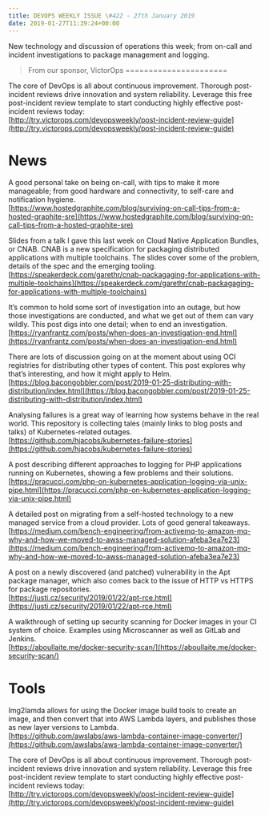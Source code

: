 ```yaml
---
title: DEVOPS WEEKLY ISSUE \#422 - 27th January 2019 
date: 2019-01-27T11:39:24+00:00
---
```


New technology and discussion of operations this week; from on-call and incident investigations to package management and logging.

>From our sponsor, VictorOps
======================

The core of DevOps is all about continuous improvement. Thorough post-incident reviews drive innovation and system reliability. Leverage this free post-incident review template to start conducting highly effective post-incident reviews today:
<br>[http://try.victorops.com/devopsweekly/post-incident-review-guide](http://try.victorops.com/devopsweekly/post-incident-review-guide)


News
====

A good personal take on being on-call, with tips to make it more manageable; from good hardware and connectivity, to self-care and notification hygiene.
<br>[https://www.hostedgraphite.com/blog/surviving-on-call-tips-from-a-hosted-graphite-sre](https://www.hostedgraphite.com/blog/surviving-on-call-tips-from-a-hosted-graphite-sre)


Slides from a talk I gave this last week on Cloud Native Application Bundles, or CNAB. CNAB is a new specification for packaging distributed applications with multiple toolchains. The slides cover some of the problem, details of the spec and the emerging tooling.
<br>[https://speakerdeck.com/garethr/cnab-packagaging-for-applications-with-multiple-toolchains](https://speakerdeck.com/garethr/cnab-packagaging-for-applications-with-multiple-toolchains)


It’s common to hold some sort of investigation into an outage, but how those investigations are conducted, and what we get out of them can vary wildly. This post digs into one detail; when to end an investigation.
<br>[https://ryanfrantz.com/posts/when-does-an-investigation-end.html](https://ryanfrantz.com/posts/when-does-an-investigation-end.html)


There are lots of discussion going on at the moment about using OCI registries for distributing other types of content. This post explores why that’s interesting, and how it might apply to Helm.
<br>[https://blog.bacongobbler.com/post/2019-01-25-distributing-with-distribution/index.html](https://blog.bacongobbler.com/post/2019-01-25-distributing-with-distribution/index.html)


Analysing failures is a great way of learning how systems behave in the real world. This repository is collecting tales (mainly links to blog posts and talks) of Kubernetes-related outages.
<br>[https://github.com/hjacobs/kubernetes-failure-stories](https://github.com/hjacobs/kubernetes-failure-stories)


A post describing different approaches to logging for PHP applications running on Kubernetes, showing a few problems and their solutions.
<br>[https://pracucci.com/php-on-kubernetes-application-logging-via-unix-pipe.html](https://pracucci.com/php-on-kubernetes-application-logging-via-unix-pipe.html)


A detailed post on migrating from a self-hosted technology to a new managed service from a cloud provider. Lots of good general takeaways.
<br>[https://medium.com/bench-engineering/from-activemq-to-amazon-mq-why-and-how-we-moved-to-awss-managed-solution-afeba3ea7e23](https://medium.com/bench-engineering/from-activemq-to-amazon-mq-why-and-how-we-moved-to-awss-managed-solution-afeba3ea7e23)


A post on a newly discovered (and patched) vulnerability in the Apt package manager, which also comes back to the issue of HTTP vs HTTPS for package repositories.
<br>[https://justi.cz/security/2019/01/22/apt-rce.html](https://justi.cz/security/2019/01/22/apt-rce.html)


A walkthrough of setting up security scanning for Docker images in your CI system of choice. Examples using Microscanner as well as GitLab and Jenkins.
<br>[https://aboullaite.me/docker-security-scan/](https://aboullaite.me/docker-security-scan/)


Tools
====

Img2lamda allows for using the Docker image build tools to create an image, and then convert that into AWS Lambda layers, and publishes those as new layer versions to Lambda.
<br>[https://github.com/awslabs/aws-lambda-container-image-converter/](https://github.com/awslabs/aws-lambda-container-image-converter/)


The core of DevOps is all about continuous improvement. Thorough post-incident reviews drive innovation and system reliability. Leverage this free post-incident review template to start conducting highly effective post-incident reviews today:
<br>[http://try.victorops.com/devopsweekly/post-incident-review-guide](http://try.victorops.com/devopsweekly/post-incident-review-guide)



